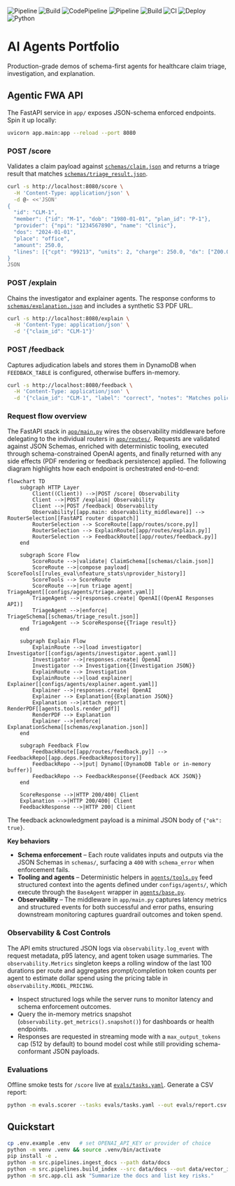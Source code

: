 ![Pipeline](https://img.shields.io/badge/CodePipeline-AiAgentsPortfolio-blue)
![Build](https://img.shields.io/badge/CodeBuild-docker-green)
![CodePipeline](https://img.shields.io/badge/CodePipeline-AiAgentsPortfolio-blue)
![Pipeline](https://img.shields.io/badge/CodePipeline-active-success)
![Build](https://img.shields.io/badge/CodeBuild-docker-green)
![CI](https://github.com/narendersurabhi/ai-agents-portfolio/actions/workflows/ci.yml/badge.svg) 
![Deploy](https://github.com/narendersurabhi/ai-agents-portfolio/actions/workflows/deploy.yml/badge.svg)
![Python](https://img.shields.io/badge/python-3.11-blue)

# AI Agents Portfolio

Production-grade demos of schema-first agents for healthcare claim triage, investigation, and explanation.

## Agentic FWA API

The FastAPI service in `app/` exposes JSON-schema enforced endpoints. Spin it up locally:

```bash
uvicorn app.main:app --reload --port 8080
```

### POST /score

Validates a claim payload against [`schemas/claim.json`](schemas/claim.json) and returns a triage result that matches [`schemas/triage_result.json`](schemas/triage_result.json).

```bash
curl -s http://localhost:8080/score \
  -H 'Content-Type: application/json' \
  -d @- <<'JSON'
{
  "id": "CLM-1",
  "member": {"id": "M-1", "dob": "1980-01-01", "plan_id": "P-1"},
  "provider": {"npi": "1234567890", "name": "Clinic"},
  "dos": "2024-01-01",
  "place": "office",
  "amount": 250.0,
  "lines": [{"cpt": "99213", "units": 2, "charge": 250.0, "dx": ["Z00.00"]}]
}
JSON
```

### POST /explain

Chains the investigator and explainer agents. The response conforms to [`schemas/explanation.json`](schemas/explanation.json) and includes a synthetic S3 PDF URL.

```bash
curl -s http://localhost:8080/explain \
  -H 'Content-Type: application/json' \
  -d '{"claim_id": "CLM-1"}'
```

### POST /feedback

Captures adjudication labels and stores them in DynamoDB when `FEEDBACK_TABLE` is configured, otherwise buffers in-memory.

```bash
curl -s http://localhost:8080/feedback \
  -H 'Content-Type: application/json' \
  -d '{"claim_id": "CLM-1", "label": "correct", "notes": "Matches policy."}'
```


### Request flow overview

The FastAPI stack in [`app/main.py`](app/main.py) wires the observability middleware before delegating to the individual routers in [`app/routes/`](app/routes). Requests are validated against JSON Schemas, enriched with deterministic tooling, executed through schema-constrained OpenAI agents, and finally returned with any side effects (PDF rendering or feedback persistence) applied. The following diagram highlights how each endpoint is orchestrated end-to-end:

```mermaid
flowchart TD
    subgraph HTTP Layer
        Client((Client)) -->|POST /score| Observability
        Client -->|POST /explain| Observability
        Client -->|POST /feedback| Observability
        Observability[[app.main: observability_middleware]] --> RouterSelection[[FastAPI router dispatch]]
        RouterSelection --> ScoreRoute[[app/routes/score.py]]
        RouterSelection --> ExplainRoute[[app/routes/explain.py]]
        RouterSelection --> FeedbackRoute[[app/routes/feedback.py]]
    end

    subgraph Score Flow
        ScoreRoute -->|validate| ClaimSchema[[schemas/claim.json]]
        ScoreRoute -->|compose payload| ScoreTools[[rules_eval\nfeature_stats\nprovider_history]]
        ScoreTools --> ScoreRoute
        ScoreRoute -->|run triage agent| TriageAgent[[configs/agents/triage.agent.yaml]]
        TriageAgent -->|responses.create| OpenAI[(OpenAI Responses API)]
        TriageAgent -->|enforce| TriageSchema[[schemas/triage_result.json]]
        TriageAgent --> ScoreResponse{{Triage result}}
    end

    subgraph Explain Flow
        ExplainRoute -->|load investigator| Investigator[[configs/agents/investigator.agent.yaml]]
        Investigator -->|responses.create| OpenAI
        Investigator --> Investigation{{Investigation JSON}}
        ExplainRoute --> Investigation
        ExplainRoute -->|load explainer| Explainer[[configs/agents/explainer.agent.yaml]]
        Explainer -->|responses.create| OpenAI
        Explainer --> Explanation{{Explanation JSON}}
        Explanation -->|attach report| RenderPDF[[agents.tools.render_pdf]]
        RenderPDF --> Explanation
        Explainer -->|enforce| ExplanationSchema[[schemas/explanation.json]]
    end

    subgraph Feedback Flow
        FeedbackRoute[[app/routes/feedback.py]] --> FeedbackRepo[[app.deps.FeedbackRepository]]
        FeedbackRepo -->|put| Dynamo[(DynamoDB Table or in-memory buffer)]
        FeedbackRepo --> FeedbackResponse{{Feedback ACK JSON}}
    end

    ScoreResponse -->|HTTP 200/400| Client
    Explanation -->|HTTP 200/400| Client
    FeedbackResponse -->|HTTP 200| Client
```

The feedback acknowledgment payload is a minimal JSON body of `{"ok": true}`.

**Key behaviors**

* **Schema enforcement** – Each route validates inputs and outputs via the JSON Schemas in `schemas/`, surfacing a `400` with `schema_error` when enforcement fails.
* **Tooling and agents** – Deterministic helpers in [`agents/tools.py`](agents/tools.py) feed structured context into the agents defined under `configs/agents/`, which execute through the `BaseAgent` wrapper in [`agents/base.py`](agents/base.py).
* **Observability** – The middleware in `app/main.py` captures latency metrics and structured events for both successful and error paths, ensuring downstream monitoring captures guardrail outcomes and token spend.


### Observability & Cost Controls

The API emits structured JSON logs via `observability.log_event` with request metadata, p95 latency, and agent token usage summaries.
The `observability.Metrics` singleton keeps a rolling window of the last 100 durations per route and aggregates prompt/completion token
counts per agent to estimate dollar spend using the pricing table in `observability.MODEL_PRICING`.

* Inspect structured logs while the server runs to monitor latency and schema enforcement outcomes.
* Query the in-memory metrics snapshot (`observability.get_metrics().snapshot()`) for dashboards or health endpoints.
* Responses are requested in streaming mode with a `max_output_tokens` cap (512 by default) to bound model cost while still providing
schema-conformant JSON payloads.

### Evaluations

Offline smoke tests for `/score` live at [`evals/tasks.yaml`](evals/tasks.yaml). Generate a CSV report:

```bash
python -m evals.scorer --tasks evals/tasks.yaml --out evals/report.csv
```

## Quickstart
```bash
cp .env.example .env   # set OPENAI_API_KEY or provider of choice
python -m venv .venv && source .venv/bin/activate
pip install -e .
python -m src.pipelines.ingest_docs --path data/docs
python -m src.pipelines.build_index --src data/docs --out data/vector_index
python -m src.app.cli ask "Summarize the docs and list key risks."
